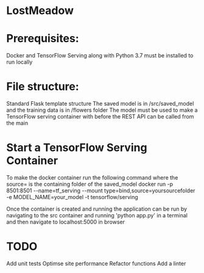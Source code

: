 # LostMeadow

# Prerequisites:
Docker and TensorFlow Serving along with Python 3.7 must be installed to run locally

# File structure:
Standard Flask template structure
The saved model is in /src/saved_model and the training data is in /flowers folder
The model must be used to make a TensorFlow serving container with before the REST API can be called from the main 

# Start a TensorFlow Serving Container
To make the docker container run the following command where the source= is the containing folder of the saved_model
docker run -p 8501:8501 --name=tf_serving --mount type=bind,source=yoursourcefolder -e  MODEL_NAME=your_model -t tensorflow/serving

Once the container is created and running the application can be run by navigating to the src container and running 'python app.py' in a terminal and then navigate to localhost:5000 in browser

# TODO
Add unit tests 
Optimse site performance 
Refactor functions
Add a linter 
